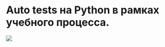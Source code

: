 # Auto tests на Python в рамках учебного процесса.
![](https://emerging.com/wp-content/uploads/2019/11/PreventingHackersFromStealingYourPOSData.jpg)
